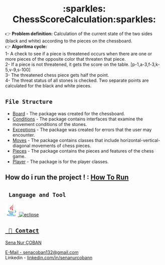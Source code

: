 <div align="center"><h1> :sparkles: ChessScoreCalculation:sparkles: </h1> </div>

:point_right: **Problem definition:** Calculation of the current state of the two sides (black and white) according to the pieces on the chessboard.<br/>
:point_right: **Algoritma cycle:** <br/>
1- A check to see if a piece is threatened occurs when there are one or more pieces of the opposite color that threaten that piece.<br/>
2- If a piece is not threatened, it gets the score on the table. [p-1,a-3,f-3,k-5,v-9,s-100]<br/>
3- The threatened chess piece gets half the point.<br/>
4- The threat status of all stones is checked. Two separate points are calculated for the black and white pieces.<br/>
## `File Structure` 

  
<ul>
        <li><a href="https://github.com/senanurcoban/ChessScoreCalculation/tree/master/src/chess/board">Board</a> - The package was created for the chessboard.
         <li><a href="https://github.com/senanurcoban/ChessScoreCalculation/tree/master/src/chess/conditions">Conditions</a> - The package contains interfaces that examine the movement conditions of the stones.
         <li><a href="https://github.com/senanurcoban/ChessScoreCalculation/tree/master/src/chess/exceptions">Exceptions</a> - The package was created for errors that the user may encounter.
         <li><a href="https://github.com/senanurcoban/ChessScoreCalculation/tree/master/src/chess/moves">Moves</a> - The package contains classes that include horizontal-vertical-diagonal movements of chess pieces.
         <li><a href="https://github.com/senanurcoban/ChessScoreCalculation/tree/master/src/chess/pieces">Pieces</a> - The package contains the pieces and features of the chess game.
         <li><a href="https://github.com/senanurcoban/ChessScoreCalculation/tree/master/src/chess/player">Player</a> - The package is for the player classes.
         </ul>
         
## How do i run the project ! : <a href="https://github.com/senanurcoban/ChessScoreCalculation/blob/master/HowToRun.txt">How To Run </a>
         
  ## ` Language and Tool` 
<p align="left"> <a href="https://www.java.com" target="_blank"> <img src="https://raw.githubusercontent.com/devicons/devicon/master/icons/java/java-original.svg" alt="java" width="40" height="40"/>
<a href="https://www.eclipse.org"target="_blank"> <img src="https://imgyukle.com/f/2023/02/15/QQbjLU.png"alt="eclipse" width="40" height="40"/>
  
## ` 📧 Contact`

Sena Nur ÇOBAN

E-Mail - [senacoban132@gmail.com](mailto:senacoban132@gmail.com)<br/>
Linkedin - [linkedin.com/in/senanurcobann](www.linkedin.com/in/senanurcobann)
